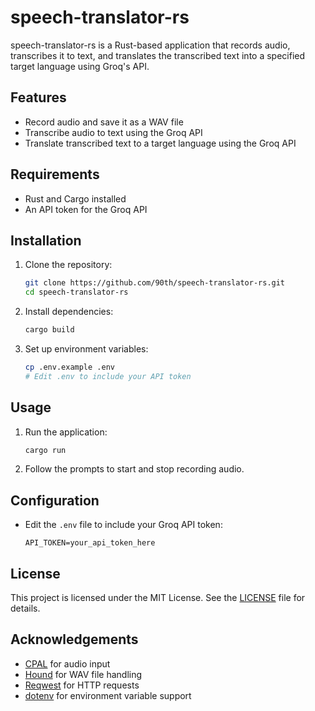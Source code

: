 # speech-translator-rs

speech-translator-rs is a Rust-based application that records audio, transcribes it to text, and translates the transcribed text into a specified target language using Groq's API.

## Features

- Record audio and save it as a WAV file
- Transcribe audio to text using the Groq API
- Translate transcribed text to a target language using the Groq API

## Requirements

- Rust and Cargo installed
- An API token for the Groq API

## Installation

1. Clone the repository:
    ```sh
    git clone https://github.com/90th/speech-translator-rs.git
    cd speech-translator-rs
    ```

2. Install dependencies:
    ```sh
    cargo build
    ```

3. Set up environment variables:
    ```sh
    cp .env.example .env
    # Edit .env to include your API token
    ```

## Usage

1. Run the application:
    ```sh
    cargo run
    ```

2. Follow the prompts to start and stop recording audio.

## Configuration

- Edit the `.env` file to include your Groq API token:
    ```env
    API_TOKEN=your_api_token_here
    ```

## License

This project is licensed under the MIT License. See the [LICENSE](LICENSE) file for details.

## Acknowledgements

- [CPAL](https://github.com/RustAudio/cpal) for audio input
- [Hound](https://github.com/ruuda/hound) for WAV file handling
- [Reqwest](https://github.com/seanmonstar/reqwest) for HTTP requests
- [dotenv](https://github.com/dotenv-rs/dotenv) for environment variable support
